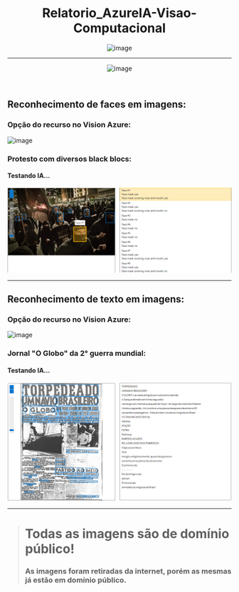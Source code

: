 <div align="center">
  
  <h1>Relatorio_AzureIA-Visao-Computacional</h1>
  
</div>

<div align="center">

  ![image](https://github.com/DevGustavus/Tutorial-Azure-ML/assets/103593279/9e8b97cf-93ac-4daf-b9e3-f0fc656ec883)
  
<hr>
  
  ![image](https://github.com/DevGustavus/Relatorio_AzureIA-Visao-Computacional/assets/103593279/25459141-1cc4-4dd3-8ee4-342e92acb97d)
  
</div>

<br>

## Reconhecimento de faces em imagens:

### Opção do recurso no Vision Azure:

![image](https://github.com/DevGustavus/Relatorio_AzureIA-Visao-Computacional/assets/103593279/4272e566-299c-4b70-9624-e8dbc5ef846e)

### Protesto com diversos black blocs:

#### Testando IA...

<img src="./output/teste_black_blocs.png" alt="foto de um protesto com vários black blocs">

<hr>

## Reconhecimento de texto em imagens:

### Opção do recurso no Vision Azure:

![image](https://github.com/DevGustavus/Relatorio_AzureIA-Visao-Computacional/assets/103593279/d50b6f1e-3175-4e34-824f-362e763e1db8)

### Jornal "O Globo" da 2° guerra mundial:

#### Testando IA...

<img src="./output/teste_jornal.png" alt="foto de um protesto com vários black blocs">

<hr>

> # Todas as imagens são de domínio público!
> ### As imagens foram retiradas da internet, porém as mesmas já estão em domínio público.
